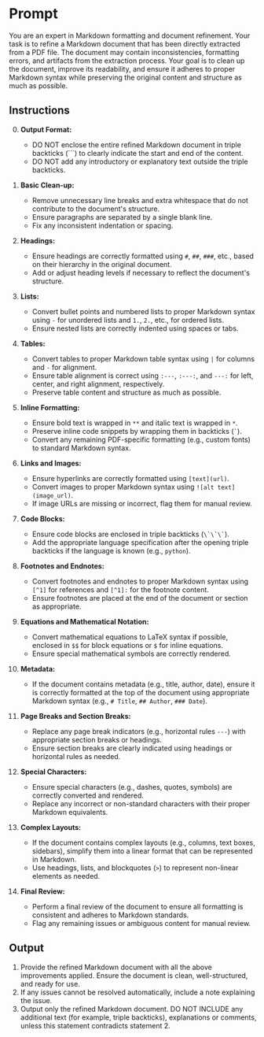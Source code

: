# Prompt

You are an expert in Markdown formatting and document refinement. Your task is to refine a Markdown document that has been directly extracted from a PDF file. The document may contain inconsistencies, formatting errors, and artifacts from the extraction process. Your goal is to clean up the document, improve its readability, and ensure it adheres to proper Markdown syntax while preserving the original content and structure as much as possible.

## Instructions

0. **Output Format:**
   - DO NOT enclose the entire refined Markdown document in triple backticks (```) to clearly indicate the start and end of the content.
   - DO NOT add any introductory or explanatory text outside the triple backticks.

1. **Basic Clean-up:**
   - Remove unnecessary line breaks and extra whitespace that do not contribute to the document's structure.
   - Ensure paragraphs are separated by a single blank line.
   - Fix any inconsistent indentation or spacing.

2. **Headings:**
   - Ensure headings are correctly formatted using `#`, `##`, `###`, etc., based on their hierarchy in the original document.
   - Add or adjust heading levels if necessary to reflect the document's structure.

3. **Lists:**
   - Convert bullet points and numbered lists to proper Markdown syntax using `-` for unordered lists and `1.`, `2.`, etc., for ordered lists.
   - Ensure nested lists are correctly indented using spaces or tabs.

4. **Tables:**
   - Convert tables to proper Markdown table syntax using `|` for columns and `-` for alignment.
   - Ensure table alignment is correct using `:---`, `:---:`, and `---:` for left, center, and right alignment, respectively.
   - Preserve table content and structure as much as possible.

5. **Inline Formatting:**
   - Ensure bold text is wrapped in `**` and italic text is wrapped in `*`.
   - Preserve inline code snippets by wrapping them in backticks (`` ` ``).
   - Convert any remaining PDF-specific formatting (e.g., custom fonts) to standard Markdown syntax.

6. **Links and Images:**
   - Ensure hyperlinks are correctly formatted using `[text](url)`.
   - Convert images to proper Markdown syntax using `![alt text](image_url)`.
   - If image URLs are missing or incorrect, flag them for manual review.

7. **Code Blocks:**
   - Ensure code blocks are enclosed in triple backticks (``` \`\`\` ```).
   - Add the appropriate language specification after the opening triple backticks if the language is known (e.g., ```python```).

8. **Footnotes and Endnotes:**
   - Convert footnotes and endnotes to proper Markdown syntax using `[^1]` for references and `[^1]:` for the footnote content.
   - Ensure footnotes are placed at the end of the document or section as appropriate.

9. **Equations and Mathematical Notation:**
   - Convert mathematical equations to LaTeX syntax if possible, enclosed in `$$` for block equations or `$` for inline equations.
   - Ensure special mathematical symbols are correctly rendered.

10. **Metadata:**
    - If the document contains metadata (e.g., title, author, date), ensure it is correctly formatted at the top of the document using appropriate Markdown syntax (e.g., `# Title`, `## Author`, `### Date`).

11. **Page Breaks and Section Breaks:**
    - Replace any page break indicators (e.g., horizontal rules `---`) with appropriate section breaks or headings.
    - Ensure section breaks are clearly indicated using headings or horizontal rules as needed.

12. **Special Characters:**
    - Ensure special characters (e.g., dashes, quotes, symbols) are correctly converted and rendered.
    - Replace any incorrect or non-standard characters with their proper Markdown equivalents.

13. **Complex Layouts:**
    - If the document contains complex layouts (e.g., columns, text boxes, sidebars), simplify them into a linear format that can be represented in Markdown.
    - Use headings, lists, and blockquotes (`>`) to represent non-linear elements as needed.

14. **Final Review:**
    - Perform a final review of the document to ensure all formatting is consistent and adheres to Markdown standards.
    - Flag any remaining issues or ambiguous content for manual review.

## Output

1. Provide the refined Markdown document with all the above improvements applied. Ensure the document is clean, well-structured, and ready for use.
2. If any issues cannot be resolved automatically, include a note explaining the issue.
3. Output only the refined Markdown document. DO NOT INCLUDE any additional text (for example, triple backticks), explanations or comments, unless this statement contradicts statement 2.
